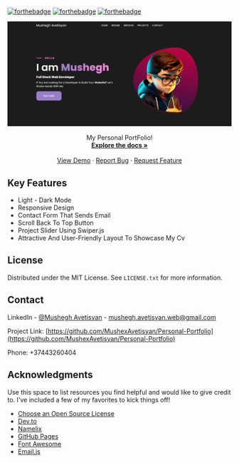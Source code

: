 <br />

[![forthebadge](http://forthebadge.com/images/badges/built-with-love.svg)](http://forthebadge.com)
[![forthebadge](https://forthebadge.com/images/badges/made-with-javascript.png)](http://forthebadge.com)
[![forthebadge](https://forthebadge.com/images/badges/license-mit.png)](http://forthebadge.com)


<div align="center">
<img src="./image/Preview.png"></img>
</div>

  <p align="center">
    My Personal PortFolio!
    <br />
    <a href="https://github.com/MushexAvetisyan/Personal-Portfolio?tab=readme-ov-file#readme"><strong>Explore the docs »</strong></a>
    <br />
    <br />
    <a href="https://mushexavetisyan.github.io/Personal-Portfolio/">View Demo</a>
    ·
    <a href="https://github.com/MushexAvetisyan/Personal-Portfolio/issues">Report Bug</a>
    ·
    <a href="https://github.com/MushexAvetisyan/Personal-Portfolio/pulls">Request Feature</a>
  </p>

## Key Features

- Light - Dark Mode
- Responsive Design
- Contact Form That Sends Email
- Scroll Back To Top Button
- Project Slider Using Swiper.js
- Attractive And User-Friendly Layout To Showcase My Cv

<!-- ABOUT THE PROJECT -->
## License

Distributed under the MIT License. See `LICENSE.txt` for more information.




<!-- CONTACT -->
## Contact

LinkedIn - [@Mushegh Avetisyan](https://www.linkedin.com/in/learnit-it-community-884a722b3/) - mushegh.avetisyan.web@gmail.com

Project Link: [https://github.com/MushexAvetisyan/Personal-Portfolio](https://github.com/MushexAvetisyan/Personal-Portfolio)

Phone: +37443260404




<!-- ACKNOWLEDGMENTS -->
## Acknowledgments

Use this space to list resources you find helpful and would like to give credit to. I've included a few of my favorites to kick things off!

* [Choose an Open Source License](https://choosealicense.com)
* [Dev.to](https://dev.to/)
* [Namelix](https://namelix.com/)
* [GitHub Pages](https://pages.github.com)
* [Font Awesome](https://fontawesome.com)
* [Email.js](https://www.emailjs.com/)




<!-- MARKDOWN LINKS & IMAGES -->
<!-- https://www.markdownguide.org/basic-syntax/#reference-style-links -->
[contributors-shield]: https://img.shields.io/github/contributors/othneildrew/Best-README-Template.svg?style=for-the-badge
[contributors-url]: https://github.com/othneildrew/Best-README-Template/graphs/contributors
[forks-shield]: https://img.shields.io/github/forks/othneildrew/Best-README-Template.svg?style=for-the-badge
[forks-url]: https://github.com/othneildrew/Best-README-Template/network/members
[stars-shield]: https://img.shields.io/github/stars/othneildrew/Best-README-Template.svg?style=for-the-badge
[stars-url]: https://github.com/othneildrew/Best-README-Template/stargazers
[issues-shield]: https://img.shields.io/github/issues/othneildrew/Best-README-Template.svg?style=for-the-badge
[issues-url]: https://github.com/othneildrew/Best-README-Template/issues
[license-shield]: https://img.shields.io/github/license/othneildrew/Best-README-Template.svg?style=for-the-badge
[license-url]: https://github.com/othneildrew/Best-README-Template/blob/master/LICENSE.txt
[linkedin-shield]: https://img.shields.io/badge/-LinkedIn-black.svg?style=for-the-badge&logo=linkedin&colorB=555
[linkedin-url]: https://linkedin.com/in/othneildrew
[product-screenshot]: public/images/DemoProject.png
[Next.js]: https://img.shields.io/badge/next.js-000000?style=for-the-badge&logo=nextdotjs&logoColor=white
[Next-url]: https://nextjs.org/
[React.js]: https://img.shields.io/badge/React-20232A?style=for-the-badge&logo=react&logoColor=61DAFB
[React-url]: https://reactjs.org/
[Vue.js]: https://img.shields.io/badge/Vue.js-35495E?style=for-the-badge&logo=vuedotjs&logoColor=4FC08D
[Vue-url]: https://vuejs.org/
[Angular.io]: https://img.shields.io/badge/Angular-DD0031?style=for-the-badge&logo=angular&logoColor=white
[Angular-url]: https://angular.io/
[Svelte.dev]: https://img.shields.io/badge/Svelte-4A4A55?style=for-the-badge&logo=svelte&logoColor=FF3E00
[Svelte-url]: https://svelte.dev/
[Laravel.com]: https://img.shields.io/badge/Laravel-FF2D20?style=for-the-badge&logo=laravel&logoColor=white
[Laravel-url]: https://laravel.com
[Bootstrap.com]: https://img.shields.io/badge/Bootstrap-563D7C?style=for-the-badge&logo=bootstrap&logoColor=white
[Bootstrap-url]: https://getbootstrap.com
[JQuery.com]: https://img.shields.io/badge/jQuery-0769AD?style=for-the-badge&logo=jquery&logoColor=white
[JQuery-url]: https://jquery.com


